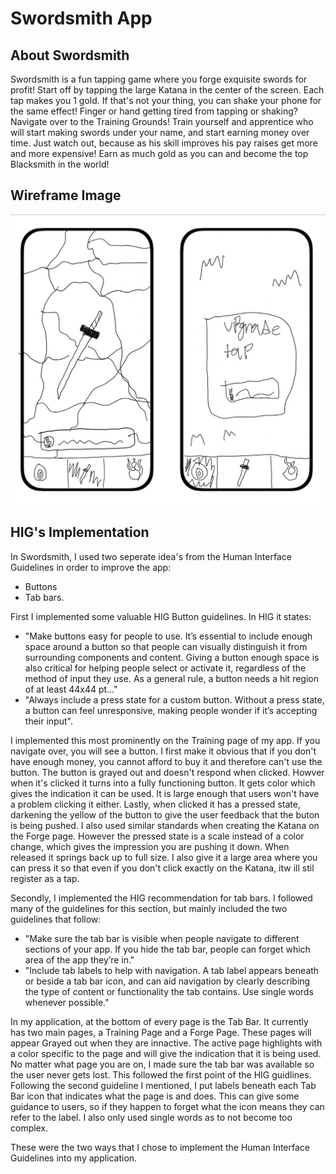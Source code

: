# Swordsmith App

## About Swordsmith

Swordsmith is a fun tapping game where you forge exquisite swords for profit! Start off by tapping the large Katana in the center of the screen. Each tap makes you 1 gold. If that's not your thing, you can shake your phone for the same effect! Finger or hand getting tired from tapping or shaking? Navigate over to the Training Grounds! Train yourself and apprentice who will start making swords under your name, and start earning money over time. Just watch out, because as his skill improves his pay raises get more and more expensive! Earn as much gold as you can and become the top Blacksmith in the world!

## Wireframe Image

![Wireframe Image](./Wireframe.png)

## HIG's Implementation

In Swordsmith, I used two seperate idea's from the Human Interface Guidelines in order to improve the app:

- Buttons
- Tab bars.

First I implemented some valuable HIG Button guidelines. In HIG it states:

- "Make buttons easy for people to use. It’s essential to include enough space around a button so that people can visually distinguish it from surrounding components and content. Giving a button enough space is also critical for helping people select or activate it, regardless of the method of input they use. As a general rule, a button needs a hit region of at least 44x44 pt..."
- "Always include a press state for a custom button. Without a press state, a button can feel unresponsive, making people wonder if it’s accepting their input".

I implemented this most prominently on the Training page of my app. If you navigate over, you will see a button. I first make it obvious that if you don't have enough money, you cannot afford to buy it and therefore can't use the button. The button is grayed out and doesn't respond when clicked. Howver when it's clicked it turns into a fully functioning button. It gets color which gives the indication it can be used. It is large enough that users won't have a problem clicking it either. Lastly, when clicked it has a pressed state, darkening the yellow of the button to give the user feedback that the buton is being pushed. I also used similar standards when creating the Katana on the Forge page. However the pressed state is a scale instead of a color change, which gives the impression you are pushing it down. When released it springs back up to full size. I also give it a large area where you can press it so that even if you don't click exactly on the Katana, itw ill stil register as a tap.

Secondly, I implemented the HIG recommendation for tab bars. I followed many of the guidelines for this section, but mainly included the two guidelines that follow:

- "Make sure the tab bar is visible when people navigate to different sections of your app. If you hide the tab bar, people can forget which area of the app they’re in."
- "Include tab labels to help with navigation. A tab label appears beneath or beside a tab bar icon, and can aid navigation by clearly describing the type of content or functionality the tab contains. Use single words whenever possible."

In my application, at the bottom of every page is the Tab Bar. It currently has two main pages, a Training Page and a Forge Page. These pages will appear Grayed out when they are innactive. The active page highlights with a color specific to the page and will give the indication that it is being used. No matter what page you are on, I made sure the tab bar was available so the user never gets lost. This followed the first point of the HIG guidlines. Following the second guideline I mentioned, I put labels beneath each Tab Bar icon that indicates what the page is and does. This can give some guidance to users, so if they happen to forget what the icon means they can refer to the label. I also only used single words as to not become too complex.

These were the two ways that I chose to implement the Human Interface Guidelines into my application.
